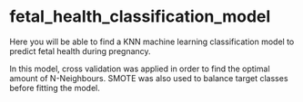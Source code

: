 # fetal_health_classification_model
Here you will be able to find a KNN machine learning classification model to predict fetal health during pregnancy. 


In this model, cross validation was applied in order to find the optimal amount of N-Neighbours. SMOTE was also used to balance target classes before fitting the model.
